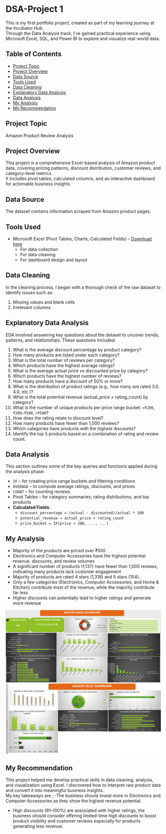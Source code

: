 # DSA-Project 1

This is my first portfolio project, created as part of my learning journey at the Incubator Hub.  
Through the Data Analysis track, I’ve gained practical experience using Microsoft Excel, SQL, and Power BI to explore and visualize real-world data.

## Table of Contents
- [Project Topic](#project-topic)
- [Project Overview](#project-overview)
- [Data Source](#data-source)
- [Tools Used](#tools-used)
- [Data Cleaning](#data-cleaning)
- [Explanatory Data Analysis](#explanatory-data-analysis)
- [Data Analysis](#data-analysis)
- [My Analysis](#my-analysis)
- [My Recommendation](#my-recommendation)
  

## Project Topic
Amazon Product Review Analysis               

## Project Overview
This project is a comprehensive Excel-based analysis of Amazon product data, covering pricing patterns, discount distribution, customer reviews, and category-level metrics.  
It includes pivot tables, calculated columns, and an interactive dashboard for actionable business insights.

## Data Source
The dataset contains information scraped from Amazon product pages.

## Tools Used
- Microsoft Excel (Pivot Tables, Charts, Calculated Fields) – [Download here](https://www.microsoft.com)
  - For data collection
  - For data cleaning
  - For dashboard design and layout

## Data Cleaning
In the cleaning process, I began with a thorough check of the raw dataset to identify issues such as:
1. Missing values and blank cells  
2. Irrelevant columns

## Explanatory Data Analysis
EDA involved answering key questions about the dataset to uncover trends, patterns, and relationships. These questions included:

1. What is the average discount percentage by product category?  
2. How many products are listed under each category?  
3. What is the total number of reviews per category?  
4. Which products have the highest average ratings?  
5. What is the average actual price vs discounted price by category?  
6. Which products have the highest number of reviews?  
7. How many products have a discount of 50% or more?  
8. What is the distribution of product ratings (e.g., how many are rated 3.0, 4.0, etc.)?  
9. What is the total potential revenue (actual_price × rating_count) by category?  
10. What is the number of unique products per price range bucket: `<₹200`, `₹200–₹500`, `>₹500`?  
11. How does the rating relate to discount level?  
12. How many products have fewer than 1,000 reviews?  
13. Which categories have products with the highest discounts?  
14. Identify the top 5 products based on a combination of rating and review count.

## Data Analysis
This section outlines some of the key queries and functions applied during the analysis phase:

- `IF` – for creating price range buckets and filtering conditions  
- `AVERAGE` – to compute average ratings, discounts, and prices  
- `COUNT` – for counting reviews  
- Pivot Tables – for category summaries, rating distributions, and top products  
- **Calculated Fields**:
  - `discount_percentage = (actual - discounted)/actual * 100`
  - `potential_revenue = actual_price × rating_count`
  - `price_bucket = IF(price < 200, ..., ...)`

## My Analysis
- Majority of the products are priced over ₹500  
- Electronics and Computer Accessories have the highest potential revenue, discounts, and review volumes
- A significant number of products (1,137) have fewer than 1,000 reviews, indicating many products lack customer engagement
- Majority of products are rated 4 stars (1,318) and 5 stars (104).
- Only a few categories (Electronics, Computer Accessories, and Home & Kitchen) contribute most of the revenue, while the majority contribute far less  
- Higher discounts can potentially lead to higher ratings and generate more revenue


  
![Dashboard1](https://github.com/Eliza776/DSA-Project-1/blob/main/Amazon%20analysis%201.png)
![Dashboard2](https://github.com/Eliza776/DSA-Project-1/blob/main/Amazon%20analysis%202.png)
  


  
## My Recommendation
This project helped me develop practical skills in data cleaning, analysis, and visualization using Excel. I discovered how to interpret raw product data and convert it into meaningful business insights.  
My key takeaways are ;
-The business should invest more in Electronics and Computer Accessories as they show the highest revenue potential.
- High discounts (91–100%) are associated with higher ratings, the business should consider offering limited-time high discounts to boost product visibility and customer reviews especially for products generating less revenue.


















   





     
